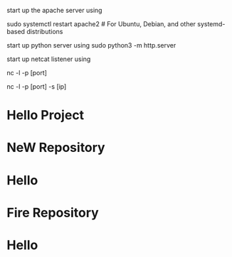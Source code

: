 start up the apache server using

sudo systemctl restart apache2     # For Ubuntu, Debian, and other systemd-based distributions

start up python server using
sudo python3 -m http.server


start up netcat listener using 

nc -l -p [port]

nc -l -p [port] -s [ip]


# Hello Project
# NeW Repository
# Hello
# Fire Repository
# Hello
